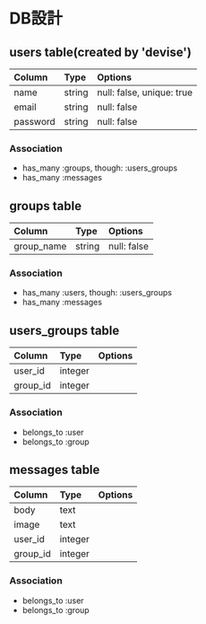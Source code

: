# DB設計
## users table(created by 'devise')
| Column  | Type  |  Options                |
|:--------|:------|:------------------------|
|name     |string |null: false, unique: true|
|email    |string |null: false              |
|password |string |null: false              |

### Association
- has_many :groups, though: :users_groups
- has_many :messages

## groups table
|  Column  | Type  |  Options  |
|:---------|:------|:----------|
|group_name|string |null: false|

### Association
- has_many :users, though: :users_groups
- has_many :messages

## users_groups table
|Column  |Type   |  Options  |
|:-------|:------|:----------|
|user_id |integer|           |
|group_id|integer|           |

### Association
- belongs_to :user
- belongs_to :group

## messages table
| Column | Type  | Options |
|:-------|:------|:--------|
|body    |text   |         |
|image   |text   |         |
|user_id |integer|         |
|group_id|integer|         |

### Association
- belongs_to :user
- belongs_to :group
